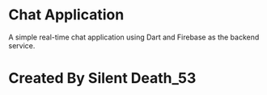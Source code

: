 # Chat Application
A simple real-time chat application using Dart and Firebase as the backend service.
 
 # Created By Silent Death_53
